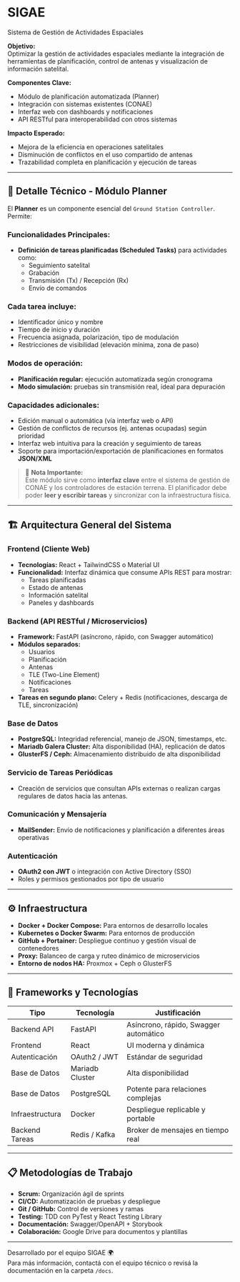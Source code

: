 # SIGAE
Sistema de Gestión de Actividades Espaciales

**Objetivo:**  
Optimizar la gestión de actividades espaciales mediante la integración de herramientas de planificación, control de antenas y visualización de información satelital.

**Componentes Clave:**
- Módulo de planificación automatizada (Planner)
- Integración con sistemas existentes (CONAE)
- Interfaz web con dashboards y notificaciones
- API RESTful para interoperabilidad con otros sistemas

**Impacto Esperado:**
- Mejora de la eficiencia en operaciones satelitales
- Disminución de conflictos en el uso compartido de antenas
- Trazabilidad completa en planificación y ejecución de tareas

---

## 📅 Detalle Técnico - Módulo Planner

El **Planner** es un componente esencial del `Ground Station Controller`. Permite:

### Funcionalidades Principales:
- **Definición de tareas planificadas (Scheduled Tasks)** para actividades como:
  - Seguimiento satelital
  - Grabación
  - Transmisión (Tx) / Recepción (Rx)
  - Envío de comandos

### Cada tarea incluye:
- Identificador único y nombre
- Tiempo de inicio y duración
- Frecuencia asignada, polarización, tipo de modulación
- Restricciones de visibilidad (elevación mínima, zona de paso)

### Modos de operación:
- **Planificación regular:** ejecución automatizada según cronograma
- **Modo simulación:** pruebas sin transmisión real, ideal para depuración

### Capacidades adicionales:
- Edición manual o automática (vía interfaz web o API)
- Gestión de conflictos de recursos (ej. antenas ocupadas) según prioridad
- Interfaz web intuitiva para la creación y seguimiento de tareas
- Soporte para importación/exportación de planificaciones en formatos **JSON/XML**

> 🔗 **Nota Importante:**  
> Este módulo sirve como **interfaz clave** entre el sistema de gestión de CONAE y los controladores de estación terrena. El planificador debe poder **leer y escribir tareas** y sincronizar con la infraestructura física.

---

## 🏗️ Arquitectura General del Sistema

### Frontend (Cliente Web)
- **Tecnologías:** React + TailwindCSS o Material UI
- **Funcionalidad:** Interfaz dinámica que consume APIs REST para mostrar:
  - Tareas planificadas
  - Estado de antenas
  - Información satelital
  - Paneles y dashboards

### Backend (API RESTful / Microservicios)
- **Framework:** FastAPI (asíncrono, rápido, con Swagger automático)
- **Módulos separados:**
  - Usuarios
  - Planificación
  - Antenas
  - TLE (Two-Line Element)
  - Notificaciones
  - Tareas
- **Tareas en segundo plano:** Celery + Redis (notificaciones, descarga de TLE, sincronización)

### Base de Datos
- **PostgreSQL:** Integridad referencial, manejo de JSON, timestamps, etc.
- **Mariadb Galera Cluster:** Alta disponibilidad (HA), replicación de datos
- **GlusterFS / Ceph:** Almacenamiento distribuido de alta disponibilidad

### Servicio de Tareas Periódicas
- Creación de servicios que consultan APIs externas o realizan cargas regulares de datos hacia las antenas.

### Comunicación y Mensajería
- **MailSender:** Envío de notificaciones y planificación a diferentes áreas operativas

### Autenticación
- **OAuth2 con JWT** o integración con Active Directory (SSO)
- Roles y permisos gestionados por tipo de usuario

---

## ⚙️ Infraestructura

- **Docker + Docker Compose:** Para entornos de desarrollo locales
- **Kubernetes o Docker Swarm:** Para entornos de producción
- **GitHub + Portainer:** Despliegue continuo y gestión visual de contenedores
- **Proxy:** Balanceo de carga y ruteo dinámico de microservicios
- **Entorno de nodos HA:** Proxmox + Ceph o GlusterFS

---

## 🧪 Frameworks y Tecnologías

| Tipo             | Tecnología      | Justificación                               |
|------------------|------------------|---------------------------------------------|
| Backend API      | FastAPI          | Asíncrono, rápido, Swagger automático       |
| Frontend         | React            | UI moderna y dinámica                       |
| Autenticación    | OAuth2 / JWT     | Estándar de seguridad                       |
| Base de Datos    | Mariadb Cluster  | Alta disponibilidad                         |
| Base de Datos    | PostgreSQL       | Potente para relaciones complejas           |
| Infraestructura  | Docker           | Despliegue replicable y portable            |
| Backend Tareas   | Redis / Kafka    | Broker de mensajes en tiempo real           |

---

## 📋 Metodologías de Trabajo

- **Scrum:** Organización ágil de sprints
- **CI/CD:** Automatización de pruebas y despliegue
- **Git / GitHub:** Control de versiones y ramas
- **Testing:** TDD con PyTest y React Testing Library
- **Documentación:** Swagger/OpenAPI + Storybook
- **Colaboración:** Google Drive para documentos y plantillas

---

Desarrollado por el equipo SIGAE 🌍  
Para más información, contactá con el equipo técnico o revisá la documentación en la carpeta `/docs`.
